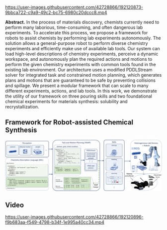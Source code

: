 
https://user-images.githubusercontent.com/42728866/192120873-9bbca722-c9a9-49c2-bc75-6980c20dccc8.mp4

**Abstract.** 
In the process of materials discovery, chemists currently need to perform many laborious, time-consuming, and often dangerous lab experiments. 
To accelerate this process, we propose a framework for robots to assist chemists by performing lab experiments autonomously.
The solution allows a general-purpose robot to perform diverse chemistry experiments and efficiently make use of available lab tools.
Our system can load high-level descriptions of chemistry experiments, perceive a dynamic workspace, and autonomously plan the required actions and motions to perform the given chemistry experiments with common tools found in the existing lab environment. Our architecture uses a modified PDDLStream solver for integrated task and constrained motion planning, which generates plans and motions that are guaranteed to be safe by preventing collisions and spillage. We present a modular framework that can scale to many different experiments, actions, and lab tools. In this work, we demonstrate the utility of our framework on three pouring skills and two foundational chemical experiments for materials synthesis: solubility and recrystallization.

## Framework for Robot-assisted Chemical Synthesis
![](media/architecture.jpg)


## Video
https://user-images.githubusercontent.com/42728866/192120896-f9b683aa-f549-4798-b34f-1e995a40cc34.mp4

